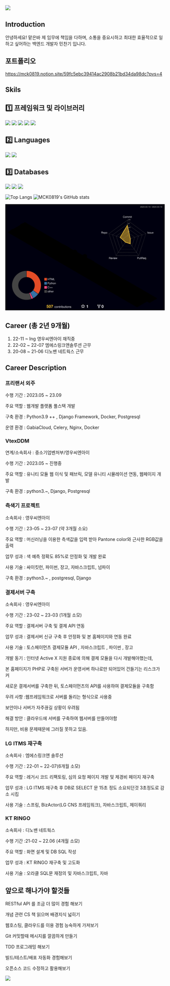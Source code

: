 <img src="https://capsule-render.vercel.app/api?type=waving&color=gradient&customColorList=30&height=200&section=header&text=Welcome!&fontSize=65&fontColor=ffffff&fontAlignY=35" />

## Introduction
안녕하세요! 
맡은바 제 임무에 책임을 다하며, 소통을 중요시하고 최대한 효율적으로 일하고 싶어하는 백엔드 개발자 민찬기 입니다.

## 포트폴리오

https://mck0819.notion.site/59fc5ebc39414ac2908b21bd34da98dc?pvs=4

## Skils

## 1️⃣ 프레임워크 및 라이브러리
<img src="https://img.shields.io/badge/Django-092E20?style=flat&logo=Django&logoColor=white"/> <img src="https://img.shields.io/badge/Selenium-43B02A?style=flat&logo=selenium&logoColor=white"/> <img src="https://img.shields.io/badge/Celery-37814A?style=flat&logo=celery&logoColor=white"/> <img src="https://img.shields.io/badge/Pycharm-000000?style=flat&logo=pycharm&logoColor=white"/>
<img src="https://img.shields.io/badge/VSCODE-007ACC?style=flat&logo=visualstudiocode&logoColor=white"/>

## 2️⃣ Languages
<img src="https://img.shields.io/badge/Python-3776AB?style=flat&logo=Python&logoColor=white"/> <img src="https://img.shields.io/badge/JavaScript-F7DF1E?style=flat&logo=javascript&logoColor=white"/>

## 3️⃣ Databases
<img src="https://img.shields.io/badge/PostgreSQL-4169E1?style=flat&logo=postgresql&logoColor=white"/> <img src="https://img.shields.io/badge/Mysql-4479A1?style=flat&logo=mysql&logoColor=white"/> <img src="https://img.shields.io/badge/Oracle-F80000?style=flat&logo=oracle&logoColor=white"/>

![Top Langs](https://github-readme-stats.vercel.app/api/top-langs/?username=MCK0819&layout=compact&theme=dark) ![MCK0819's GitHub stats](https://github-readme-stats.vercel.app/api?username=MCK0819&show_icons=true&theme=tokyonight)

![](./profile-3d-contrib/profile-night-rainbow.svg)

## Career (총 2년 9개월)
1. 22-11 ~ Ing   영우씨엔아이 재직중
2. 22-02 ~ 22-07 엠에스링크앤솔루션 근무 
3. 20-08 ~ 21-06 디노밴 네트웍스 근무 

## Career Description

### 프리랜서 외주

수행 기간 : 2023.05 ~ 23.09

주요 역할 : 웹개발 플랫폼 풀스택 개발

구축 환경 :  Python3.9 ++ , Django Framework, Docker, Postgresql

운영 환경 : GabiaCloud, Celery, Nginx, Docker

### VtexDDM
연계/소속회사 : 중소기업벤처부/영우씨엔아이

수행 기간 : 2023.05 ~ 진행중

주요 역할 : 유니티 모듈 웹 이식 및 패브릭, 모델 유니티 시뮬레이션 연동, 웹페이지 개발

구축 환경 : python3.~, Django, Postgresql


### 측색기 프로젝트
소속회사 : 영우씨엔아이

수행 기간 : 23-05 ~ 23-07 (약 3개월 소요)

주요 역할 : 머신러닝을 이용한 측색값을 입력 받아 Pantone color와 근사한 RGB값을 출력

업무 성과 : 색 예측 정확도 85%로 안정화 및 개발 완료

사용 기술 : 싸이킷런, 파이썬, 장고, 자바스크립트, 넘파이

구축 환경 : python3.~ , postgresql, Django


### 결제서버 구축
소속회사 : 영우씨엔아이

수행 기간 : 23-02 ~ 23-03 (1개월 소모)

주요 역할 : 결제서버 구축 및 결제 API 연동

업무 성과 : 결제서버 신규 구축 후 안정화 및 본 홈페이지와 연동 완료

사용 기술 : 토스페이먼츠 결제모듈 API , 자바스크립트 , 파이썬 , 장고

개발 동기 : 인터넷 Active X 지원 종료에 의해 결제 모듈을 다시 개발해야했는데,

본 홈페이지가 PHP로 구축된 서버가 운영서버 하나로만 되어있어 건들기는 리스크가 커

새로운 결제서버를 구축한 뒤, 토스페이먼츠의 API를 사용하여 결제모듈을 구축함

우려 사항 :웹프레임워크로 서버를 돌리는 형식으로 사용중

보안이나 서버가 자주끊길 상황이 우려됨

해결 방안 :  클라우드에 서버를 구축하여 웹서버를 만들어야함

하지만, 비용 문제때문에 그러질 못하고 있음.

### LG ITMS 재구축
소속회사 : 엠에스링크앤 솔루션

수행 기간 : 22-01 ~ 22-07(6개월 소모)

주요 역할 : 레거시 코드 리팩토링, 심의 요청 페이지 개발 및 제경비 페이지 재구축

업무 성과 : LG ITMS 재구축 후 DB로 SELECT 문 15초 정도 소요되던것 3초정도로 감소 시킴

사용 기술 : 스프링, BizActor(LG CNS 프레임워크), 자바스크립트, 제이쿼리 

### KT RINGO
소속회사 : 디노밴 네트웍스

수행 기간 :21-02 ~ 22.06 (4개월 소모)

주요 역할 : 화면 설계 및 DB SQL 작성

업무 성과 : KT RINGO 재구축 및 고도화

사용 기술 : 오라클 SQL문 재정의 및 자바스크립트, 자바

## 앞으로 해나가야 할것들
RESTful API 를 조금 더 많이 경험 해보기

개념 관련 CS 책 읽으며 배경지식 넓히기

웹호스팅, 클라우드를 이용 경험 능숙하게 가져보기

Git 커밋할때 메시지를 깔끔하게 만들기

TDD 프로그래밍 해보기

빌드/테스트/배포 자동화 경험해보기

오픈소스 코드 수정하고 활용해보기

<img src="https://capsule-render.vercel.app/api?type=waving&color=gradient&customColorList=30&height=200&section=footer&text=Bye!&fontSize=55&fontColor=ffffff&fontAlignY=65" />
